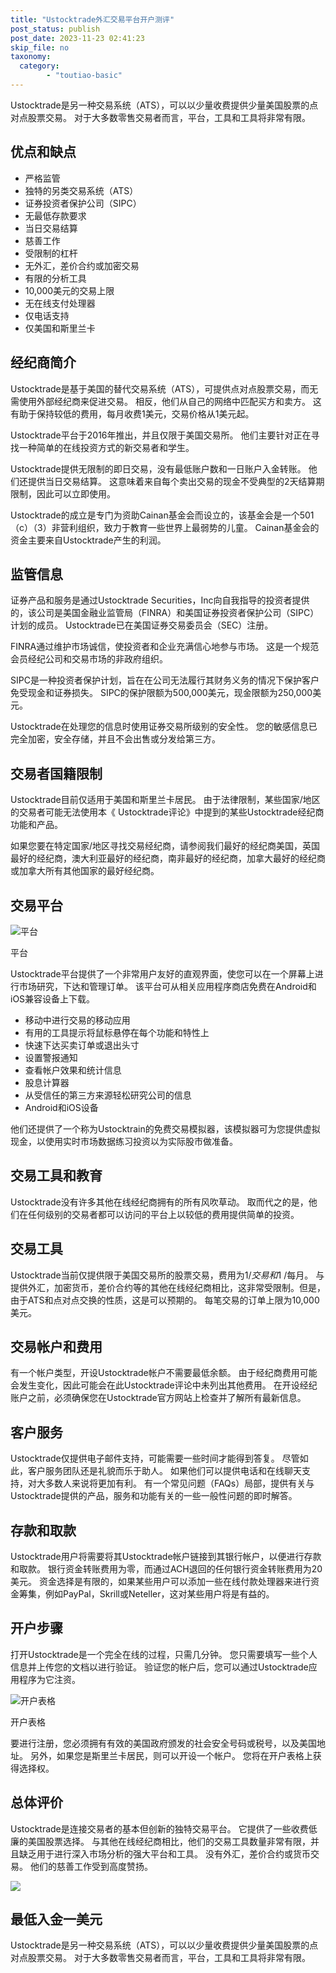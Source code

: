 ```yaml
---
title: "Ustocktrade外汇交易平台开户测评"
post_status: publish
post_date: 2023-11-23 02:41:23
skip_file: no
taxonomy:
  category:
        - "toutiao-basic"
---
```


Ustocktrade是另一种交易系统（ATS），可以以少量收费提供少量美国股票的点对点股票交易。 对于大多数零售交易者而言，平台，工具和工具将非常有限。

## 优点和缺点

- 严格监管
- 独特的另类交易系统（ATS）
- 证券投资者保护公司（SIPC）
- 无最低存款要求
- 当日交易结算
- 慈善工作
- 受限制的杠杆
- 无外汇，差价合约或加密交易
- 有限的分析工具
- 10,000美元的交易上限
- 无在线支付处理器
- 仅电话支持
- 仅美国和斯里兰卡

## 经纪商简介

Ustocktrade是基于美国的替代交易系统（ATS），可提供点对点股票交易，而无需使用外部经纪商来促进交易。 相反，他们从自己的网络中匹配买方和卖方。 这有助于保持较低的费用，每月收费1美元，交易价格从1美元起。

Ustocktrade平台于2016年推出，并且仅限于美国交易所。 他们主要针对正在寻找一种简单的在线投资方式的新交易者和学生。

Ustocktrade提供无限制的即日交易，没有最低账户数和一日账户入金转账。 他们还提供当日交易结算。 这意味着来自每个卖出交易的现金不受典型的2天结算期限制，因此可以立即使用。

Ustocktrade的成立是专门为资助Cainan基金会而设立的，该基金会是一个501（c）（3）非营利组织，致力于教育一些世界上最弱势的儿童。 Cainan基金会的资金主要来自Ustocktrade产生的利润。

## 监管信息

证券产品和服务是通过Ustocktrade Securities，Inc向自我指导的投资者提供的，该公司是美国金融业监管局（FINRA）和美国证券投资者保护公司（SIPC）计划的成员。 Ustocktrade已在美国证券交易委员会（SEC）注册。

FINRA通过维护市场诚信，使投资者和企业充满信心地参与市场。 这是一个规范会员经纪公司和交易市场的非政府组织。

SIPC是一种投资者保护计划，旨在在公司无法履行其财务义务的情况下保护客户免受现金和证券损失。 SIPC的保护限额为500,000美元，现金限额为250,000美元。

Ustocktrade在处理您的信息时使用证券交易所级别的安全性。 您的敏感信息已完全加密，安全存储，并且不会出售或分发给第三方。

## 交易者国籍限制

Ustocktrade目前仅适用于美国和斯里兰卡居民。 由于法律限制，某些国家/地区的交易者可能无法使用本《 Ustocktrade评论》中提到的某些Ustocktrade经纪商功能和产品。

如果您要在特定国家/地区寻找交易经纪商，请参阅我们最好的经纪商美国，英国最好的经纪商，澳大利亚最好的经纪商，南非最好的经纪商，加拿大最好的经纪商或加拿大所有其他国家的最好经纪商。

## 交易平台

![平台](https://cdn.fendou.la/funstoutiao/2020/11/Ustocktrade-Platform-1.png "平台")

平台

Ustocktrade平台提供了一个非常用户友好的直观界面，使您可以在一个屏幕上进行市场研究，下达和管理订单。 该平台可从相关应用程序商店免费在Android和iOS兼容设备上下载。

- 移动中进行交易的移动应用
- 有用的工具提示将鼠标悬停在每个功能和特性上
- 快速下达买卖订单或退出头寸
- 设置警报通知
- 查看帐户效果和统计信息
- 股息计算器
- 从受信任的第三方来源轻松研究公司的信息
- Android和iOS设备

他们还提供了一个称为Ustocktrain的免费交易模拟器，该模拟器可为您提供虚拟现金，以使用实时市场数据练习投资以为实际股市做准备。

## 交易工具和教育

Ustocktrade没有许多其他在线经纪商拥有的所有风吹草动。 取而代之的是，他们在任何级别的交易者都可以访问的平台上以较低的费用提供简单的投资。

## 交易工具

Ustocktrade当前仅提供限于美国交易所的股票交易，费用为$1 /交易和$1 /每月。 与提供外汇，加密货币，差价合约等的其他在线经纪商相比，这非常受限制。但是，由于ATS和点对点交换的性质，这是可以预期的。 每笔交易的订单上限为10,000美元。

## 交易帐户和费用

有一个帐户类型，开设Ustocktrade帐户不需要最低余额。 由于经纪商费用可能会发生变化，因此可能会在此Ustocktrade评论中未列出其他费用。 在开设经纪账户之前，必须确保您在Ustocktrade官方网站上检查并了解所有最新信息。

## 客户服务

Ustocktrade仅提供电子邮件支持，可能需要一些时间才能得到答复。 尽管如此，客户服务团队还是礼貌而乐于助人。 如果他们可以提供电话和在线聊天支持，对大多数人来说将更加有利。 有一个常见问题（FAQs）局部，提供有关与Ustocktrade提供的产品，服务和功能有关的一些一般性问题的即时解答。

## 存款和取款

Ustocktrade用户将需要将其Ustocktrade帐户链接到其银行帐户，以便进行存款和取款。 银行资金转账费用为零，而通过ACH退回的任何银行资金转账费用为20美元。 资金选择是有限的，如果某些用户可以添加一些在线付款处理器来进行资金筹集，例如PayPal，Skrill或Neteller，这对某些用户将是有益的。

## 开户步骤

打开Ustocktrade是一个完全在线的过程，只需几分钟。 您只需要填写一些个人信息并上传您的文档以进行验证。 验证您的帐户后，您可以通过Ustocktrade应用程序为它注资。

![开户表格](https://cdn.fendou.la/funstoutiao/2020/11/Ustocktrade-Account-Opening-Form.png "开户表格")

开户表格

要进行注册，您必须拥有有效的美国政府颁发的社会安全号码或税号，以及美国地址。 另外，如果您是斯里兰卡居民，则可以开设一个帐户。 您将在开户表格上获得选择权。

## 总体评价

Ustocktrade是连接交易者的基本但创新的独特交易平台。 它提供了一些收费低廉的美国股票选择。 与其他在线经纪商相比，他们的交易工具数量非常有限，并且缺乏用于进行深入市场分析的强大平台和工具。 没有外汇，差价合约或货币交易。 他们的慈善工作受到高度赞扬。

![](https://cdn.fendou.la/funstoutiao/2020/11/Ustocktrade-Logo.png)

## 最低入金一美元

Ustocktrade是另一种交易系统（ATS），可以以少量收费提供少量美国股票的点对点股票交易。 对于大多数零售交易者而言，平台，工具和工具将非常有限。
